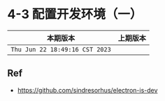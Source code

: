 # 4-3 配置开发环境（一）

|本期版本|上期版本
|:---:|:---:
`Thu Jun 22 18:49:16 CST 2023` | 


## Ref

* <https://github.com/sindresorhus/electron-is-dev>